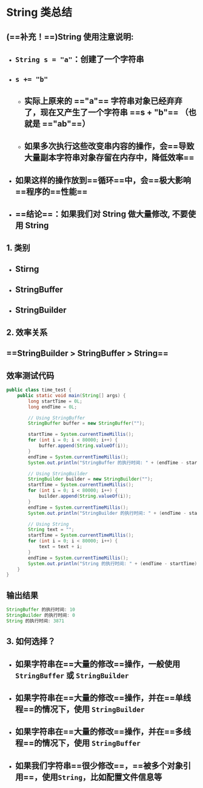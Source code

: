 # String 类总结

## (==补充！==)String 使用注意说明:

- ## `String s = "a"`：创建了一个字符串
- ## `s += "b"`
  - ## 实际上原来的 =="a"== 字符串对象已经弃弃了，现在又产生了一个字符串 ==s + "b"== （也就是 =="ab"==）
  - ## 如果多次执行这些改变串内容的操作，会==导致大量副本字符串对象存留在内存中，降低效率==
- ## 如果这样的操作放到==循环==中，会==极大影响==程序的==性能==
- ## ==结论==：如果我们对 String 做大量修改, 不要使用 String

## 1. 类别

- ## Stirng
- ## StringBuffer
- ## StringBuilder

## 2. 效率关系

## ==StringBuilder > StringBuffer > String==

## 效率测试代码

```java
public class time_test {
    public static void main(String[] args) {
        long startTime = 0L;
        long endTime = 0L;

        // Using StringBuffer
        StringBuffer buffer = new StringBuffer("");

        startTime = System.currentTimeMillis();
        for (int i = 0; i < 80000; i++) {
            buffer.append(String.valueOf(i));
        }
        endTime = System.currentTimeMillis();
        System.out.println("StringBuffer 的执行时间: " + (endTime - startTime));

        // Using StringBuilder
        StringBuilder builder = new StringBuilder("");
        startTime = System.currentTimeMillis();
        for (int i = 0; i < 80000; i++) {
            builder.append(String.valueOf(i));
        }
        endTime = System.currentTimeMillis();
        System.out.println("StringBuilder 的执行时间: " + (endTime - startTime));

        // Using String
        String text = "";
        startTime = System.currentTimeMillis();
        for (int i = 0; i < 80000; i++) {
            text = text + i;
        }
        endTime = System.currentTimeMillis();
        System.out.println("String 的执行时间: " + (endTime - startTime));
    }
}
```

## 输出结果

```java
StringBuffer 的执行时间: 10
StringBuilder 的执行时间: 0
String 的执行时间: 3871
```

## 3. 如何选择？

- ## 如果字符串在==大量的修改==操作，一般使用 `StringBuffer` 或 `StringBuilder`
- ## 如果字符串在==大量的修改==操作，并在==单线程==的情况下，使用 `StringBuilder`
- ## 如果字符串在==大量的修改==操作，并在==多线程==的情况下，使用 `StringBuffer`
- ## 如果我们字符串==很少修改==，==被多个对象引用==，使用`String`，比如配置文件信息等

